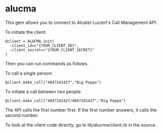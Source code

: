 # alucma

This gem allows you to connect to Alcatel-Lucent's Call Management API.

To initiate the client:

````
@client = ALUCMA.init(
  :client_id=>"{YOUR_CLIENT_ID}",
  :client_secret=>"{YOUR_CLIENT_SECRET}"
)
````

Then you can run commands as follows.

To call a single person:

````
@client.make_call("4047241427","Big Poppa")
````

To initiate a call between two people:
````
@client.make_call("4047241427/4047241427","Big Poppa")
````
The API calls the first number first. If the first number answers, it calls the second number.


To look at the client code directly, go to lib/alucma/client.rb in the source.
